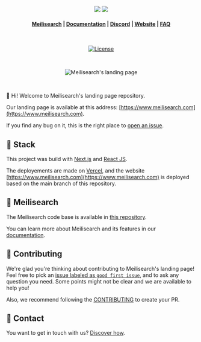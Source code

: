 <p align="center">
  <img src="./assets/meilisearch-landing-light.png?sanitize=true#gh-light-mode-only">
  <img src="./assets/meilisearch-landing-dark.png?sanitize=true#gh-dark-mode-only">
</p>

<h4 align="center">
  <a href="https://github.com/meilisearch/meilisearch">Meilisearch</a> |
  <a href="https://docs.meilisearch.com">Documentation</a> |
  <a href="https://discord.gg/meilisearch">Discord</a> |
  <a href="https://www.meilisearch.com">Website</a> |
  <a href="https://docs.meilisearch.com/faq">FAQ</a>
</h4>
<br/>

<p align="center">
  <a href="https://github.com/meilisearch/landing/blob/main/LICENCE"><img src="https://img.shields.io/badge/license-MIT-informational" alt="License"></a>
</p>
<br/>

<p align="center">
  <img src="assets/landing.png" alt="Meilisearch's landing page" />
</p>

<br/>

👋 Hi! Welcome to Meilisearch's landing page repository.

Our landing page is available at this address: [https://www.meilisearch.com](https://www.meilisearch.com).

If you find any bug on it, this is the right place to [open an issue](https://github.com/meilisearch/landing/issues/new).

## 🔧 Stack

This project was build with [Next.js](https://nextjs.org/) and [React JS](https://fr.reactjs.org/).

The deployements are made on [Vercel](https://vercel.com/), and the website [https://www.meilisearch.com](https://www.meilisearch.com) is deployed based on the main branch of this repository.

## 🔎 Meilisearch

The Meilisearch code base is available in [this repository](https://github.com/meilisearch/meilisearch).

You can learn more about Meilisearch and its features in our [documentation](https://docs.meilisearch.com).

## 🤝 Contributing

We're glad you're thinking about contributing to Meilisearch's landing page! Feel free to pick an [issue labeled as `good first issue`](https://github.com/meilisearch/landing/issues?q=is%3Aissue+is%3Aopen+label%3A%22good+first+issue%22), and to ask any question you need. Some points might not be clear and we are available to help you!

Also, we recommend following the [CONTRIBUTING](./CONTRIBUTING.md) to create your PR.

## 💌 Contact

You want to get in touch with us? [Discover how](https://docs.meilisearch.com/learn/what_is_meilisearch/contact.html#contact-us).
